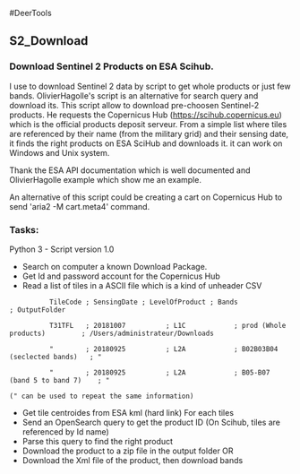 #DeerTools

## S2_Download
### Download Sentinel 2 Products on ESA Scihub.
I use to download Sentinel 2 data by script to get whole products or just few bands. OlivierHagolle's script is an alternative for search query and download its.
This script allow to download pre-choosen Sentinel-2 products. He requests the Copernicus Hub (https://scihub.copernicus.eu) which is the official products deposit serveur. From a simple list where tiles are referenced by their name (from the military grid) and their sensing date, it finds the right products on ESA SciHub and downloads it. it can work on Windows and Unix system. 

Thank the ESA API documentation which is well documented and OlivierHagolle example which show me an example. 

An alternative of this script could be creating a cart on Copernicus Hub to send 'aria2 -M cart.meta4' command.
### Tasks:
Python 3 - Script version 1.0
- Search on computer a known Download Package. 
- Get Id and password account for the Copernicus Hub 
- Read a list of tiles in a ASCII file which is a kind of unheader CSV

`          TileCode ; SensingDate ; LevelOfProduct ; Bands                         ; OutputFolder`

`          T31TFL   ; 20181007          ; L1C            ; prod (Whole products)         ; /Users/administrateur/Downloads`

`          "        ; 20180925          ; L2A            ; B02B03B04 (seclected bands)   ; "`

`          "        ; 20180925          ; L2A            ; B05-B07 (band 5 to band 7)    ; "`

`(" can be used to repeat the same information)`

- Get tile centroides from ESA kml (hard link)
For each tiles
- Send an OpenSearch query to get the product ID (On Scihub, tiles are referenced by Id name)
- Parse this query to find the right product
- Download the product to a zip file in the output folder
    OR
- Download the Xml file of the product, then download bands
